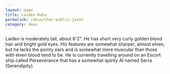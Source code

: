 ```yaml
---
layout: page
title: Laiden Rahu
permalink: /deus/char-public-jason
category: deus
---
```

Laiden is moderately tall, about 6'2&quot;.  He has short very curly golden blond hair and bright gold eyes.  His features are somewhat sharper, almost elven, but he lacks the pointy ears and is somewhat more muscular than those with elven blood tend to be.  He is currently travelling around on an Escort ship called Perseverance that has a somewhat quirky AI named Serra (Serendipity).

